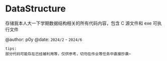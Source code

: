 # DataStructure

存储我本人大一下学期数据结构相关的所有代码内容，包含 C 源文件和 exe 可执行文件

@author: p0y
@date: `2024/2` - `2024/6`

```
tips:
部分代码可能存在已经被利用等，仅供参考，切勿在作业等任务中直接抄袭~
```
